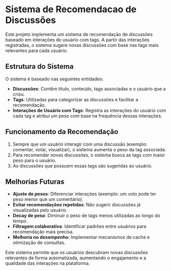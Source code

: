 # Sistema de Recomendacao de Discussões

Este projeto implementa um sistema de recomendação de discussões baseado em interações do usuário com tags. A partir das interações registradas, o sistema sugere novas discussões com base nas tags mais relevantes para cada usuário.

## Estrutura do Sistema

O sistema é baseado nas seguintes entidades:

- **Discussões**: Contêm título, conteúdo, tags associadas e o usuário que a criou.
- **Tags**: Utilizadas para categorizar as discussões e facilitar a recomendação.
- **Interações de Usuário com Tags**: Registra as interações do usuário com cada tag e atribui um peso com base na frequência dessas interações.

## Funcionamento da Recomendação

1. Sempre que um usuário interagir com uma discussão (exemplo: comentar, votar, visualizar), o sistema aumenta o peso da tag associada.
2. Para recomendar novas discussões, o sistema busca as tags com maior peso para o usuário.
3. As discussões que possuem essas tags são sugeridas ao usuário.

## Melhorias Futuras

- **Ajuste de pesos**: Diferenciar interações (exemplo: um voto pode ter peso menor que um comentário).
- **Evitar recomendações repetidas**: Não sugerir discussões já visualizadas pelo usuário.
- **Decay de peso**: Diminuir o peso de tags menos utilizadas ao longo do tempo.
- **Filtragem colaborativa**: Identificar padrões entre usuários para recomendação mais precisa.
- **Melhoria no desempenho**: Implementar mecanismos de cache e otimização de consultas.

Este sistema permite que os usuários descubram novas discussões relevantes de forma automatizada, aumentando o engajamento e a qualidade das interações na plataforma.
